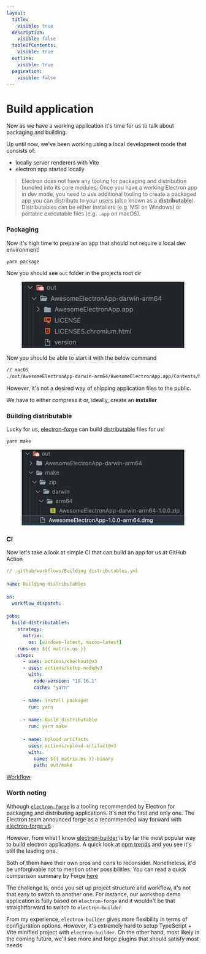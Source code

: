 ```yaml
---
layout:
  title:
    visible: true
  description:
    visible: false
  tableOfContents:
    visible: true
  outline:
    visible: true
  pagination:
    visible: false
---
```


# Build application

Now as we have a working application it's time for us to talk about packaging and building.

Up until now, we've been working using a local development mode that consists of:

* locally server renderers with Vite
* electron app started locally

> Electron does not have any tooling for packaging and distribution bundled into its core modules. Once you have a working Electron app in dev mode, you need to use additional tooling to create a packaged app you can distribute to your users (also known as a **distributable**). Distributables can be either installers (e.g. MSI on Windows) or portable executable files (e.g. `.app` on macOS).

### Packaging

Now it's high time to prepare an app that should not require a local dev environment!

```bash
yarn package
```

Now you should see `out` folder in the projects root dir

<figure><img src=".gitbook/assets/Screenshot 2023-08-16 at 10.42.36.png" alt=""><figcaption></figcaption></figure>

Now you should be able to start it with the below command

```bash
// macOS
./out/AwesomeElectronApp-darwin-arm64/AwesomeElectronApp.app/Contents/MacOS/AwesomeElectronApp
```

However, it's not a desired way of shipping application files to the public.

We have to either compress it or, ideally, create an **installer**

### Building distributable

Lucky for us, [electron-forge](https://www.electronforge.io/#building-distributables) can build [distributable](https://www.electronforge.io/#building-distributables) files for us!

```bash
yarn make
```

<figure><img src=".gitbook/assets/Screenshot 2023-08-16 at 10.50.25.png" alt=""><figcaption></figcaption></figure>

### CI

Now let's take a look at simple CI that can build an app for us at GitHub Action

```yaml
// .github/workflows/Building distributables.yml

name: Building distributables

on:
  workflow_dispatch:

jobs:
  build-distributables:
    strategy:
      matrix:
        os: [windows-latest, macos-latest]
    runs-on: ${{ matrix.os }}
    steps:
      - uses: actions/checkout@v3
      - uses: actions/setup-node@v3
        with:
          node-version: "18.16.1"
          cache: "yarn"

      - name: Install packages
        run: yarn

      - name: Build distributable
        run: yarn make

      - name: Upload artifacts
        uses: actions/upload-artifact@v3
        with:
          name: ${{ matrix.os }}-binary
          path: out/make
```

[Workflow](https://github.com/piotr-chowaniec/electron-workshop/actions/runs/5877578158)

### Worth noting

Although [`electron-forge`](https://www.electronforge.io/)  is a tooling recommended by Electron for packaging and distributing applications. It's not the first and only one. The Electron team announced forge as a recommended way forward with [electron-forge v6](https://www.electronjs.org/blog/forge-v6-release).

However, from what I know [electron-builder](https://www.electron.build/index.html) is by far the most popular way to build electron applications. A quick look at [npm trends](https://npmtrends.com/@electron-forge/cli-vs-electron-builder) and you see it's still the leading one.&#x20;

Both of them have their own pros and cons to reconsider. Nonetheless, it'd be unforgivable not to mention other possibilities. You can read a quick comparison summary by Forge [here](https://www.electronforge.io/core-concepts/why-electron-forge#forge-vs.-builder)

The challenge is, once you set up project structure and workflow, it's not that easy to switch to another one. For instance, our workshop demo application is fully based on `electron-forge` and it wouldn't be that straightforward to switch to `electron-builder`&#x20;

From my experience, `electron-builder` gives more flexibility in terms of configuration options. However, it's extremely hard to setup TypeScript + Vite minified project with `electron-builder`. On the other hand, most likely in the coming future, we'll see more and forge plugins that should satisfy most needs
